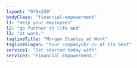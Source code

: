 ```yaml
---
layout: "970x250"
bodyClass: "financial-empowerment"
l1: "Help your employees"
l2: "go further in life and"
l3: "at work."
taglineTitle: "Morgan Stanley at Work"
taglineSlogan: "Your company<br /> at its best"
service1: "Get started today with"
service2: "Financial Empowerment."
---
```

